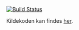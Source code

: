 [![Build Status](https://travis-ci.com/nicklasanielsen/week37movies.svg?branch=master)](https://travis-ci.com/nicklasanielsen/week37movies)

Kildekoden kan findes [her](https://github.com/nicklasanielsen/week37movies).

